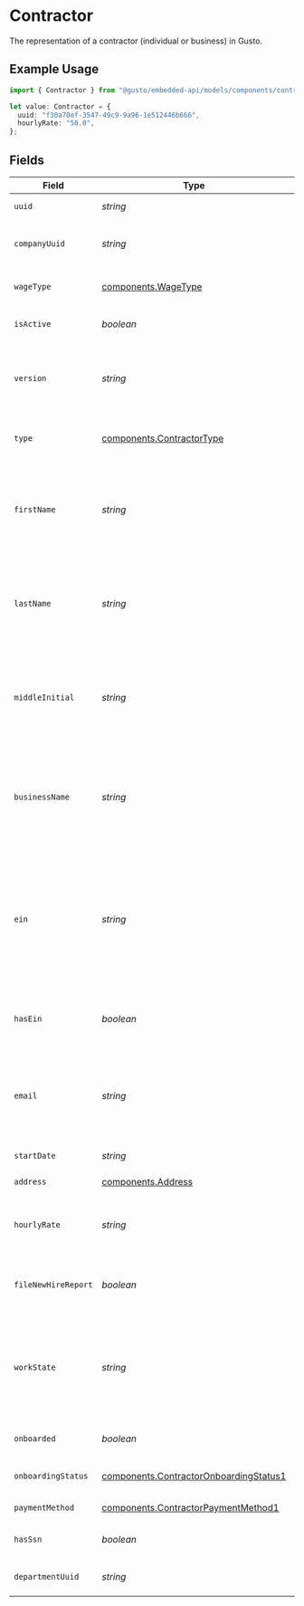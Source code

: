 # Contractor

The representation of a contractor (individual or business) in Gusto.

## Example Usage

```typescript
import { Contractor } from "@gusto/embedded-api/models/components/contractor.js";

let value: Contractor = {
  uuid: "f30a70ef-3547-49c9-9a96-1e512446b666",
  hourlyRate: "50.0",
};
```

## Fields

| Field                                                                                                                                                                          | Type                                                                                                                                                                           | Required                                                                                                                                                                       | Description                                                                                                                                                                    | Example                                                                                                                                                                        |
| ------------------------------------------------------------------------------------------------------------------------------------------------------------------------------ | ------------------------------------------------------------------------------------------------------------------------------------------------------------------------------ | ------------------------------------------------------------------------------------------------------------------------------------------------------------------------------ | ------------------------------------------------------------------------------------------------------------------------------------------------------------------------------ | ------------------------------------------------------------------------------------------------------------------------------------------------------------------------------ |
| `uuid`                                                                                                                                                                         | *string*                                                                                                                                                                       | :heavy_check_mark:                                                                                                                                                             | The UUID of the contractor in Gusto.                                                                                                                                           |                                                                                                                                                                                |
| `companyUuid`                                                                                                                                                                  | *string*                                                                                                                                                                       | :heavy_minus_sign:                                                                                                                                                             | The UUID of the company the contractor is employed by.                                                                                                                         |                                                                                                                                                                                |
| `wageType`                                                                                                                                                                     | [components.WageType](../../models/components/wagetype.md)                                                                                                                     | :heavy_minus_sign:                                                                                                                                                             | The contractor's wage type, either "Fixed" or "Hourly".                                                                                                                        |                                                                                                                                                                                |
| `isActive`                                                                                                                                                                     | *boolean*                                                                                                                                                                      | :heavy_minus_sign:                                                                                                                                                             | The status of the contractor with the company.                                                                                                                                 |                                                                                                                                                                                |
| `version`                                                                                                                                                                      | *string*                                                                                                                                                                       | :heavy_minus_sign:                                                                                                                                                             | The current version of the object. See the [versioning guide](https://docs.gusto.com/embedded-payroll/docs/idempotency) for information on how to use this field.              |                                                                                                                                                                                |
| `type`                                                                                                                                                                         | [components.ContractorType](../../models/components/contractortype.md)                                                                                                         | :heavy_minus_sign:                                                                                                                                                             | The contractor's type, either "Individual" or "Business".                                                                                                                      |                                                                                                                                                                                |
| `firstName`                                                                                                                                                                    | *string*                                                                                                                                                                       | :heavy_minus_sign:                                                                                                                                                             | The contractor’s first name. This attribute is required for “Individual” contractors and will be ignored for “Business” contractors.                                           |                                                                                                                                                                                |
| `lastName`                                                                                                                                                                     | *string*                                                                                                                                                                       | :heavy_minus_sign:                                                                                                                                                             | The contractor’s last name. This attribute is required for “Individual” contractors and will be ignored for “Business” contractors.                                            |                                                                                                                                                                                |
| `middleInitial`                                                                                                                                                                | *string*                                                                                                                                                                       | :heavy_minus_sign:                                                                                                                                                             | The contractor’s middle initial. This attribute is optional for “Individual” contractors and will be ignored for “Business” contractors.                                       |                                                                                                                                                                                |
| `businessName`                                                                                                                                                                 | *string*                                                                                                                                                                       | :heavy_minus_sign:                                                                                                                                                             | The name of the contractor business. This attribute is required for “Business” contractors and will be ignored for “Individual” contractors.                                   |                                                                                                                                                                                |
| `ein`                                                                                                                                                                          | *string*                                                                                                                                                                       | :heavy_minus_sign:                                                                                                                                                             | The Federal Employer Identification Number of the contractor business. This attribute is optional for “Business” contractors and will be ignored for “Individual” contractors. |                                                                                                                                                                                |
| `hasEin`                                                                                                                                                                       | *boolean*                                                                                                                                                                      | :heavy_minus_sign:                                                                                                                                                             | Whether company's Employer Identification Number (EIN) is present                                                                                                              |                                                                                                                                                                                |
| `email`                                                                                                                                                                        | *string*                                                                                                                                                                       | :heavy_minus_sign:                                                                                                                                                             | The contractor’s email address. This attribute is optional for “Individual” contractors and will be ignored for “Business” contractors.                                        |                                                                                                                                                                                |
| `startDate`                                                                                                                                                                    | *string*                                                                                                                                                                       | :heavy_minus_sign:                                                                                                                                                             | The contractor's start date.                                                                                                                                                   |                                                                                                                                                                                |
| `address`                                                                                                                                                                      | [components.Address](../../models/components/address.md)                                                                                                                       | :heavy_minus_sign:                                                                                                                                                             | The contractor’s home address.                                                                                                                                                 |                                                                                                                                                                                |
| `hourlyRate`                                                                                                                                                                   | *string*                                                                                                                                                                       | :heavy_minus_sign:                                                                                                                                                             | The contractor’s hourly rate. This attribute is required if the wage_type is “Hourly”.                                                                                         | 50.0                                                                                                                                                                           |
| `fileNewHireReport`                                                                                                                                                            | *boolean*                                                                                                                                                                      | :heavy_minus_sign:                                                                                                                                                             | The boolean flag indicating whether Gusto will file a new hire report for the contractor                                                                                       |                                                                                                                                                                                |
| `workState`                                                                                                                                                                    | *string*                                                                                                                                                                       | :heavy_minus_sign:                                                                                                                                                             | State where the contractor will be conducting the majority of their work for the company.<br/>This value is used when generating the new hire report.                          |                                                                                                                                                                                |
| `onboarded`                                                                                                                                                                    | *boolean*                                                                                                                                                                      | :heavy_minus_sign:                                                                                                                                                             | The updated onboarding status for the contractor                                                                                                                               |                                                                                                                                                                                |
| `onboardingStatus`                                                                                                                                                             | [components.ContractorOnboardingStatus1](../../models/components/contractoronboardingstatus1.md)                                                                               | :heavy_minus_sign:                                                                                                                                                             | One of the "onboarding_status" enum values.                                                                                                                                    |                                                                                                                                                                                |
| `paymentMethod`                                                                                                                                                                | [components.ContractorPaymentMethod1](../../models/components/contractorpaymentmethod1.md)                                                                                     | :heavy_minus_sign:                                                                                                                                                             | The contractor's payment method.                                                                                                                                               |                                                                                                                                                                                |
| `hasSsn`                                                                                                                                                                       | *boolean*                                                                                                                                                                      | :heavy_minus_sign:                                                                                                                                                             | Indicates whether the contractor has an SSN in Gusto.                                                                                                                          |                                                                                                                                                                                |
| `departmentUuid`                                                                                                                                                               | *string*                                                                                                                                                                       | :heavy_minus_sign:                                                                                                                                                             | The UUID of the department the contractor is under                                                                                                                             |                                                                                                                                                                                |